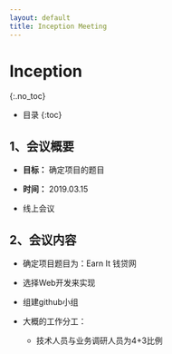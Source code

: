 ```yaml
---
layout: default
title: Inception Meeting
---
```


# Inception
{:.no_toc}

* 目录
{:toc}

## 1、会议概要

- **目标：** 确定项目的题目

- **时间：** 2019.03.15

- 线上会议

## 2、会议内容

- 确定项目题目为：Earn It 钱贷网

- 选择Web开发来实现

- 组建github小组

- 大概的工作分工：
  - 技术人员与业务调研人员为4+3比例
